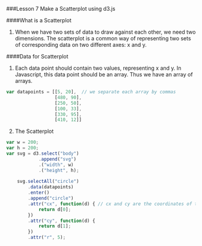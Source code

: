 ###Lesson 7 Make a Scatterplot using d3.js

####What is a Scatterplot
1. When we have two sets of data to draw against each other, we need two dimensions. The scatterplot is a common way of representing two sets of corresponding data on two different axes: x and y.

####Data for Scatterplot
1. Each data point should contain two values, representing x and y. In Javascript, this data point should be an array. Thus we have an array of arrays. 
```javascript
var datapoints = [[5, 20],  // we separate each array by commas
                  [480, 90], 
                  [250, 50], 
                  [100, 33], 
                  [330, 95], 
                  [410, 12]]
```
2. The Scatterplot
```javascript
var w = 200;
var h = 200;
var svg = d3.select("body")
            .append("svg")
            .("width", w)
            .("height", h);
            
    svg.selectAll("circle")
        .data(datapoints)
        .enter()
        .append("circle")
        .attr("cx", function(d) { // cx and cy are the coordinates of the circle
            return d[0];
        })
        .attr("cy", function(d) {
            return d[1];
        })
        .attr("r", 5);
```
